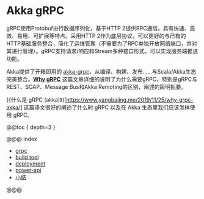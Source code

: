 # Akka gRPC

gRPC使用Protobuf进行数据序列化，基于HTTP 2提供RPC通信。具有快速、高效、易用、可扩展等特点。采用HTTP 2作为底层协议，可以更好的与已有的HTTP基础服务整合，简化了运维管理（不需要为了RPC单独开放网络端口，并对其进行管理）。gRPC支持请求/响应和Stream多种接口形式，可以实现服务端推送功能。

Akka提供了开箱即用的 [akka-grpc](https://doc.akka.io/docs/akka-grpc/current/)，从编译、构建、发布……与Scala/Akka生态完美整合。[**Why gRPC**](https://doc.akka.io/docs/akka-grpc/current/whygrpc.html) 这篇文章详细的说明了为什么需要gRPC，特别是gRPC与REST、SOAP、Message Bus和Akka Remoting的区别，阐述的简明扼要。

(《什么是 gRPC (akka)》)[https://www.yangbajing.me/2019/11/25/why-grpc-akka/] 这篇译文很好的阐述了什么时 gRPC 以及在 Akka 生态里我们应该怎样使用 gRPC。

@@toc { depth=3 }

@@@ index

* [grpc](grpc.md)
* [build tool](build-tool.md)
* [deployment](deployment.md)
* [power-api](power-api.md)
* [小结](grpc.z.md)

@@@
